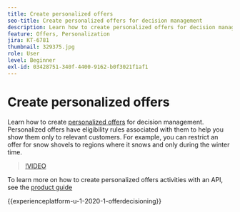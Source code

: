```yaml
---
title: Create personalized offers
seo-title: Create personalized offers for decision management
description: Learn how to create personalized offers for decision management. Personalized offers have eligibility rules associated with them to help you show them only to relevant customers.
feature: Offers, Personalization
jira: KT-6781
thumbnail: 329375.jpg
role: User
level: Beginner
exl-id: 03428751-340f-4400-9162-b0f3021f1af1
---
```

# Create personalized offers

Learn how to create [personalized offers](https://experienceleague.adobe.com/docs/journey-optimizer/using/offer-decisioniong/managing-offers-in-the-offer-library/creating-personalized-offers.html) for decision management. Personalized offers have eligibility rules associated with them to help you show them only to relevant customers. For example, you can restrict an offer for snow shovels to regions where it snows and only during the winter time.

>[!VIDEO](https://video.tv.adobe.com/v/329375?quality=12&learn=on)

To learn more on how to create personalized offers activities with an API, see the [product guide](https://experienceleague.adobe.com/docs/journey-optimizer/using/offer-decisioniong/api-reference/offers-api/personalized-offers/create.html)

{{experienceplatform-u-1-2020-1-offerdecisioning}}
